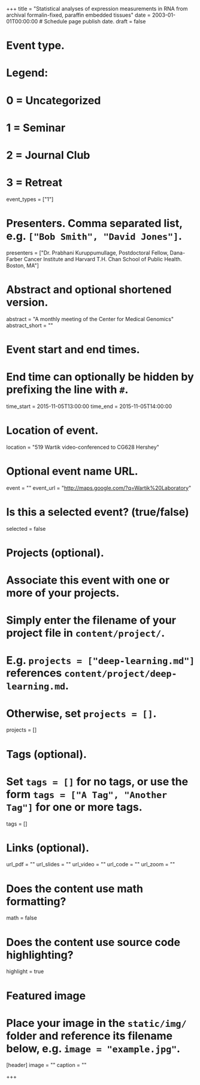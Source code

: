 +++
title = "Statistical analyses of expression measurements in RNA from archival formalin-fixed, paraffin embedded tissues"
date = 2003-01-01T00:00:00  # Schedule page publish date.
draft = false

# Event type.
# Legend:
# 0 = Uncategorized
# 1 = Seminar
# 2 = Journal Club
# 3 = Retreat
event_types = ["1"]

# Presenters. Comma separated list, e.g. `["Bob Smith", "David Jones"]`.
presenters = ["Dr. Prabhani Kuruppumullage, Postdoctoral Fellow, Dana-Farber Cancer Institute and Harvard T.H. Chan School of Public Health. Boston, MA"]

# Abstract and optional shortened version.
abstract = "A monthly meeting of the Center for Medical Genomics"
abstract_short = ""

# Event start and end times.
#   End time can optionally be hidden by prefixing the line with `#`.
time_start = 2015-11-05T13:00:00
time_end = 2015-11-05T14:00:00

# Location of event.
location = "519 Wartik video-conferenced to CG628 Hershey"

# Optional event name URL.
event = ""
event_url = "http://maps.google.com/?q=Wartik%20Laboratory"

# Is this a selected event? (true/false)
selected = false

# Projects (optional).
#   Associate this event with one or more of your projects.
#   Simply enter the filename of your project file in `content/project/`.
#   E.g. `projects = ["deep-learning.md"]` references `content/project/deep-learning.md`.
#   Otherwise, set `projects = []`.
projects = []

# Tags (optional).
#   Set `tags = []` for no tags, or use the form `tags = ["A Tag", "Another Tag"]` for one or more tags.
tags = []

# Links (optional).
url_pdf = ""
url_slides = ""
url_video = ""
url_code = ""
url_zoom = ""

# Does the content use math formatting?
math = false

# Does the content use source code highlighting?
highlight = true

# Featured image
# Place your image in the `static/img/` folder and reference its filename below, e.g. `image = "example.jpg"`.
[header]
image = ""
caption = ""

+++

